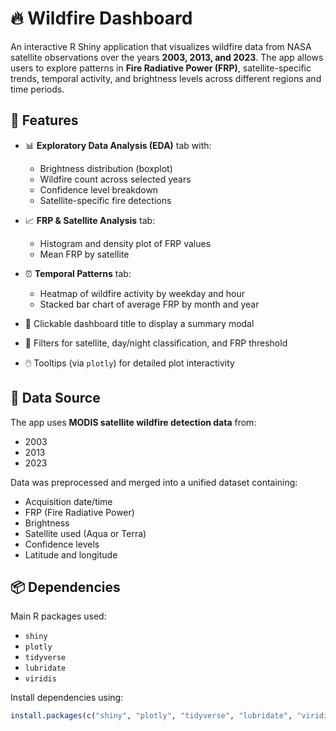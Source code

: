 # 🔥 Wildfire Dashboard

An interactive R Shiny application that visualizes wildfire data from NASA satellite observations over the years **2003, 2013, and 2023**. The app allows users to explore patterns in **Fire Radiative Power (FRP)**, satellite-specific trends, temporal activity, and brightness levels across different regions and time periods.

## 🚀 Features

- 📊 **Exploratory Data Analysis (EDA)** tab with:
  - Brightness distribution (boxplot)
  - Wildfire count across selected years
  - Confidence level breakdown
  - Satellite-specific fire detections

- 📈 **FRP & Satellite Analysis** tab:
  - Histogram and density plot of FRP values
  - Mean FRP by satellite

- ⏰ **Temporal Patterns** tab:
  - Heatmap of wildfire activity by weekday and hour
  - Stacked bar chart of average FRP by month and year

- 📍 Clickable dashboard title to display a summary modal
- 🎯 Filters for satellite, day/night classification, and FRP threshold
- 🖱️ Tooltips (via `plotly`) for detailed plot interactivity

## 📂 Data Source

The app uses **MODIS satellite wildfire detection data** from:
- 2003
- 2013
- 2023

Data was preprocessed and merged into a unified dataset containing:
- Acquisition date/time
- FRP (Fire Radiative Power)
- Brightness
- Satellite used (Aqua or Terra)
- Confidence levels
- Latitude and longitude

## 📦 Dependencies

Main R packages used:

- `shiny`
- `plotly`
- `tidyverse`
- `lubridate`
- `viridis`

Install dependencies using:

```r
install.packages(c("shiny", "plotly", "tidyverse", "lubridate", "viridis"))
